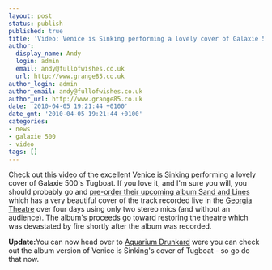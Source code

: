 ```yaml
---
layout: post
status: publish
published: true
title: 'Video: Venice is Sinking performing a lovely cover of Galaxie 500''s Tugboat'
author:
  display_name: Andy
  login: admin
  email: andy@fullofwishes.co.uk
  url: http://www.grange85.co.uk
author_login: admin
author_email: andy@fullofwishes.co.uk
author_url: http://www.grange85.co.uk
date: '2010-04-05 19:21:44 +0100'
date_gmt: '2010-04-05 19:21:44 +0100'
categories:
- news
- galaxie 500
- video
tags: []
---
```

<p>Check out this video of the excellent <a href="http://veniceissinking.tumblr.com/tagged/welcome">Venice is Sinking</a> performing a lovely cover of Galaxie 500's Tugboat. If you love it, and I'm sure you will, you should probably go and <a href="http://veniceissinking.bigcartel.com/product/sand-lines-preorder">pre-order their upcoming album Sand and Lines</a> which has a very beautiful cover of the track recorded live in the <a href="http://www.georgiatheatre.com">Georgia Theatre</a> over four days using only two stereo mics (and without an audience). The album's proceeds go toward restoring the theatre which was devastated by fire shortly after the album was recorded.</p>
<p><figure class="caption "><figcaption class="caption-text"></figcaption></figure></p>
<p><ins datetime="2010-04-06T13:55:57+00:00">
<p><strong>Update:</strong>You can now head over to <a href="http://www.aquariumdrunkard.com/2010/04/06/venice-is-sinking-tugboat-galaxie-500-cover/">Aquarium Drunkard</a> were you can check out the album version of Venice is Sinking's cover of Tugboat - so go do that now.</p>
<p></ins></p>
